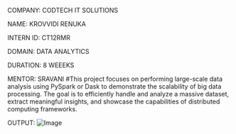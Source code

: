 COMPANY: CODTECH IT SOLUTIONS

NAME: KROVVIDI RENUKA 

INTERN ID: CT12RMR

DOMAIN: DATA ANALYTICS

DURATION: 8 WEEEKS

MENTOR: SRAVANI
#This project focuses on performing large-scale data analysis using PySpark or Dask to demonstrate the scalability of big data processing. The goal is to efficiently handle and analyze a massive dataset, extract meaningful insights, and showcase the capabilities of distributed computing frameworks.

OUTPUT: ![Image](https://github.com/user-attachments/assets/35e6f4d4-1be9-4a62-b72b-9b5c95f6a854)
